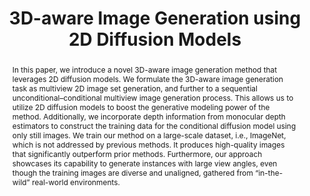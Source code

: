 ---
id: ivid
title: "3D-aware Image Generation using 2D Diffusion Models"
authors: "<span class='me'>Jianfeng Xiang</span>, Jiaolong Yang, Binbin Huang, Xin Tong"
location: "arXiv 2023"
teaser: "/videos/ivid.mp4"
teaser_type: "video"
page_url: "https://jeffreyxiang.github.io/ivid/"
abstract: "In this paper, we introduce a novel 3D-aware image generation method that leverages 2D diffusion models. We formulate the 3D-aware image generation task as multiview 2D image set generation, and further to a sequential unconditional–conditional multiview image generation process. This allows us to utilize 2D diffusion models to boost the generative modeling power of the method. Additionally, we incorporate depth information from monocular depth estimators to construct the training data for the conditional diffusion model using only still images. We train our method on a large-scale dataset, i.e., ImageNet, which is not addressed by previous methods. It produces high-quality images that significantly outperform prior methods. Furthermore, our approach showcases its capability to generate instances with large view angles, even though the training images are diverse and unaligned, gathered from “in-the-wild” real-world environments."
---